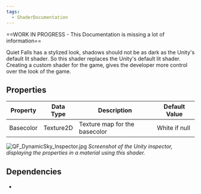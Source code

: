```yaml
---
tags:
  - ShaderDocumentation
---
```

==WORK IN PROGRESS - This Documentation is missing a lot of information==

Quiet Falls has a stylized look, shadows should not be as dark as the Unity's default lit shader. So this shader replaces the Unity's default lit shader.
Creating a custom shader for the game, gives the developer more control over the look of the game. 

## Properties

| Property  | Data Type | Description                   | Default Value |
| --------- | --------- | ----------------------------- | ------------- |
| Basecolor | Texture2D | Texture map for the basecolor | White if null |

![QF_DynamicSky_Inspector.jpg](QF_DynamicSky_Inspector.jpg)
*Screenshot of the Unity inspector, displaying the properties in a material using this shader.*

## Dependencies
- ####  